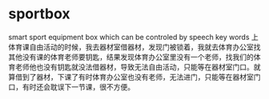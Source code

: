 # sportbox
smart sport equipment box which can be controled by speech key words 
上体育课自由活动的时候，我去器材室借器材，发现门被锁着，我就去体育办公室找其他没有课的体育老师要钥匙，结果发现体育办公室里没有一个老师，找我们的体育老师他也没有钥匙就没法借器材，导致无法自由活动，只能等在器材室门口。就算借到了器材，下课了有时体育办公室也没有老师，无法进门，只能等在器材室门口，有时还会耽误下一节课，很不方便。

